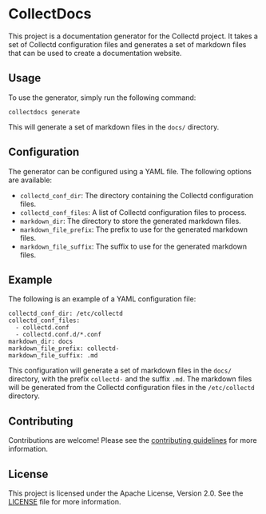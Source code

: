 # CollectDocs

This project is a documentation generator for the Collectd project.
It takes a set of Collectd configuration files and generates a set of markdown files that can be used to create a documentation website.

## Usage

To use the generator, simply run the following command:

```
collectdocs generate
```

This will generate a set of markdown files in the `docs/` directory.

## Configuration

The generator can be configured using a YAML file. The following options are available:

* `collectd_conf_dir`: The directory containing the Collectd configuration files.
* `collectd_conf_files`: A list of Collectd configuration files to process.
* `markdown_dir`: The directory to store the generated markdown files.
* `markdown_file_prefix`: The prefix to use for the generated markdown files.
* `markdown_file_suffix`: The suffix to use for the generated markdown files.

## Example

The following is an example of a YAML configuration file:

```
collectd_conf_dir: /etc/collectd
collectd_conf_files:
  - collectd.conf
  - collectd.conf.d/*.conf
markdown_dir: docs
markdown_file_prefix: collectd-
markdown_file_suffix: .md
```

This configuration will generate a set of markdown files in the `docs/` directory, with the prefix `collectd-` and the suffix `.md`. The markdown files will be generated from the Collectd configuration files in the `/etc/collectd` directory.

## Contributing

Contributions are welcome! Please see the [contributing guidelines](CONTRIBUTING.md) for more information.

## License

This project is licensed under the Apache License, Version 2.0. See the [LICENSE](LICENSE) file for more information.
